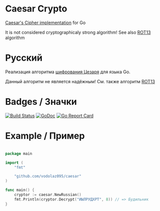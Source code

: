 Caesar Crypto
========================
[Caesar's Cipher implementation](https://en.wikipedia.org/wiki/Caesar_cipher) for Go

It is not considered cryptographicaly strong algorithm!
See also [ROT13](https://ru.wikipedia.org/wiki/ROT13) algorithm


Русский
========================
Реализация алгоритма [шифрования Цезаря](https://ru.wikipedia.org/wiki/%D0%A8%D0%B8%D1%84%D1%80_%D0%A6%D0%B5%D0%B7%D0%B0%D1%80%D1%8F) для языка Go.

Данный алгоритм не является надёжным!
См. также алгоритм [ROT13](https://ru.wikipedia.org/wiki/ROT13)

Badges / Значки
========================
[![Build Status](https://travis-ci.org/vodolaz095/vdlog.png?branch=master)](https://travis-ci.org/vodolaz095/caesar)
[![GoDoc](https://godoc.org/github.com/vodolaz095/vdlog?status.svg)](https://godoc.org/github.com/vodolaz095/caesar)
[![Go Report Card](https://goreportcard.com/badge/github.com/vodolaz095/caesar)](https://goreportcard.com/report/github.com/vodolaz095/caesar)


Example / Пример
========================


```go

package main

import (
	"fmt"

	"github.com/vodolaz095/caesar"
)

func main() {
	cryptor := caesar.NewRussian()
	fmt.Println(cryptor.Decrypt("ИЫЛРУДХРТ", 8)) // => Будильник
}

```